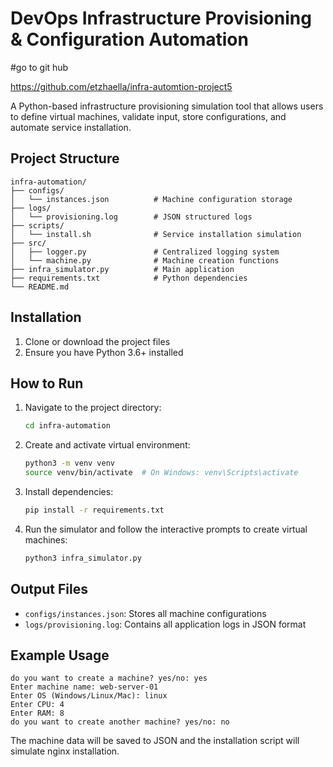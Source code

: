 # DevOps Infrastructure Provisioning & Configuration Automation
#go to git hub

https://github.com/etzhaella/infra-automtion-project5


A Python-based infrastructure provisioning simulation tool that allows users to define virtual machines, validate input, store configurations, and automate service installation.

## Project Structure

```
infra-automation/
├── configs/
│   └── instances.json          # Machine configuration storage
├── logs/
│   └── provisioning.log        # JSON structured logs
├── scripts/
│   └── install.sh              # Service installation simulation
├── src/
│   ├── logger.py               # Centralized logging system
│   └── machine.py              # Machine creation functions
├── infra_simulator.py          # Main application
├── requirements.txt            # Python dependencies
└── README.md
```

## Installation

1. Clone or download the project files
2. Ensure you have Python 3.6+ installed

## How to Run

1. Navigate to the project directory:
   ```bash
   cd infra-automation
   ```

2. Create and activate virtual environment:
   ```bash
   python3 -m venv venv
   source venv/bin/activate  # On Windows: venv\Scripts\activate
   ```

3. Install dependencies:
   ```bash
   pip install -r requirements.txt
   ```

4. Run the simulator and follow the interactive prompts to create virtual machines:
   ```bash
   python3 infra_simulator.py
   ```

## Output Files

- `configs/instances.json`: Stores all machine configurations
- `logs/provisioning.log`: Contains all application logs in JSON format

## Example Usage

```
do you want to create a machine? yes/no: yes
Enter machine name: web-server-01
Enter OS (Windows/Linux/Mac): linux
Enter CPU: 4
Enter RAM: 8
do you want to create another machine? yes/no: no
```

The machine data will be saved to JSON and the installation script will simulate nginx installation.